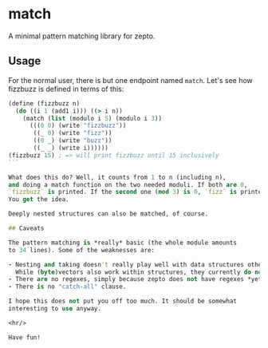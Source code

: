 # match

A minimal pattern matching library for zepto.

## Usage

For the normal user, there is but one endpoint
named `match`. Let's see how fizzbuzz is defined in terms
of this:

````clojure
(define (fizzbuzz n)
  (do ((i 1 (add1 i))) ((> i n))
    (match (list (modulo i 5) (modulo i 3))
      (((0 0) (write "fizzbuzz"))
       ((_ 0) (write "fizz"))
       ((0 _) (write "buzz"))
       ((_ _) (write i))))))
(fizzbuzz 15) ; => will print fizzbuzz until 15 inclusively
```

What does this do? Well, it counts from 1 to n (including n),
and doing a match function on the two needed moduli. If both are 0,
`fizzbuzz` is printed. If the second one (mod 3) is 0, `fizz` is printed...
You get the idea.

Deeply nested structures can also be matched, of course.

## Caveats

The pattern matching is *really* basic (the whole module amounts
to 34 lines). Some of the weaknesses are:

- Nesting and taking doesn't really play well with data structures other than lists.
  While (byte)vectors also work within structures, they currently do not work on the top level.
- There are no regexes, simply because zepto does not have regexes *yet*.
- There is no "catch-all" clause.

I hope this does not put you off too much. It should be somewhat
interesting to use anyway.

<hr/>

Have fun!
